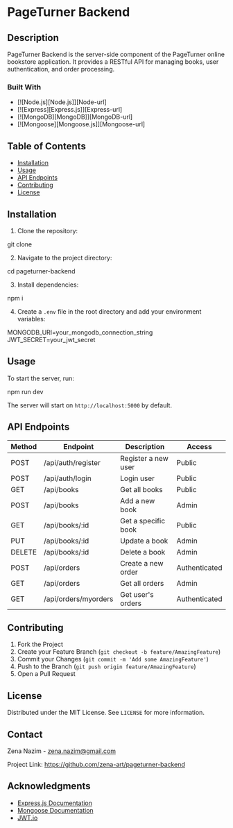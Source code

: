 # PageTurner Backend


## Description

PageTurner Backend is the server-side component of the PageTurner online bookstore application. It provides a RESTful API for managing books, user authentication, and order processing.


### Built With

* [![Node.js][Node.js]][Node-url]
* [![Express][Express.js]][Express-url]
* [![MongoDB][MongoDB]][MongoDB-url]
* [![Mongoose][Mongoose.js]][Mongoose-url]

## Table of Contents

- [Installation](#installation)
- [Usage](#usage)
- [API Endpoints](#api-endpoints)
- [Contributing](#contributing)
- [License](#license)

## Installation

1. Clone the repository:

git clone 


2. Navigate to the project directory:

cd pageturner-backend


3. Install dependencies:

npm i


4. Create a `.env` file in the root directory and add your environment variables:

MONGODB_URI=your_mongodb_connection_string
JWT_SECRET=your_jwt_secret


## Usage

To start the server, run:
 
npm run dev


The server will start on `http://localhost:5000` by default.

## API Endpoints

| Method | Endpoint | Description | Access |
|--------|----------|-------------|--------|
| POST | /api/auth/register | Register a new user | Public |
| POST | /api/auth/login | Login user | Public |
| GET | /api/books | Get all books | Public |
| POST | /api/books | Add a new book | Admin |
| GET | /api/books/:id | Get a specific book | Public |
| PUT | /api/books/:id | Update a book | Admin |
| DELETE | /api/books/:id | Delete a book | Admin |
| POST | /api/orders | Create a new order | Authenticated |
| GET | /api/orders | Get all orders | Admin |
| GET | /api/orders/myorders | Get user's orders | Authenticated |

## Contributing

1. Fork the Project
2. Create your Feature Branch (`git checkout -b feature/AmazingFeature`)
3. Commit your Changes (`git commit -m 'Add some AmazingFeature'`)
4. Push to the Branch (`git push origin feature/AmazingFeature`)
5. Open a Pull Request

## License

Distributed under the MIT License. See `LICENSE` for more information.

## Contact

Zena Nazim - [zena.nazim@gmail.com](mailto:your-email@example.com)

Project Link: https://github.com/zena-art/pageturner-backend

## Acknowledgments

- [Express.js Documentation](https://expressjs.com/)
- [Mongoose Documentation](https://mongoosejs.com/docs/)
- [JWT.io](https://jwt.io/)